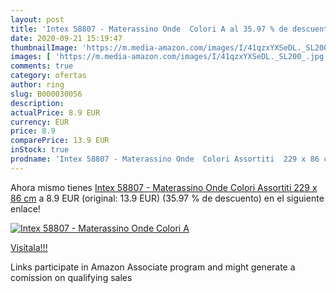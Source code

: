 ```yaml
---
layout: post
title: 'Intex 58807 - Materassino Onde  Colori A al 35.97 % de descuento'
date: 2020-09-21 15:19:47
thumbnailImage: 'https://m.media-amazon.com/images/I/41qzxYXSeDL._SL200_.jpg'
images: [ 'https://m.media-amazon.com/images/I/41qzxYXSeDL._SL200_.jpg' ]
comments: true
category: ofertas
author: ring
slug: B000030056
description:
actualPrice: 8.9 EUR
currency: EUR
price: 8.9
comparePrice: 13.9 EUR
inStock: true
prodname: 'Intex 58807 - Materassino Onde  Colori Assortiti  229 x 86 cm'
---
```


Ahora mismo tienes [Intex 58807 - Materassino Onde  Colori Assortiti  229 x 86 cm](https://www.amazon.it/dp/B000030056/?tag=tolees00-21) a 8.9 EUR (original: 13.9 EUR) (35.97 %  de descuento) en el siguiente enlace!

[![Intex 58807 - Materassino Onde  Colori A](https://m.media-amazon.com/images/I/41qzxYXSeDL._SL200_.jpg)](https://www.amazon.it/dp/B000030056/?tag=tolees00-21)

[Visítala!!!](https://www.amazon.it/dp/B000030056/?tag=tolees00-21)

Links participate in Amazon Associate program and might generate a comission on qualifying sales
